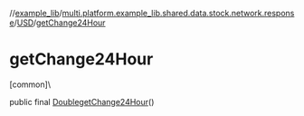 //[example_lib](../../../index.md)/[multi.platform.example_lib.shared.data.stock.network.response](../index.md)/[USD](index.md)/[getChange24Hour](get-change24-hour.md)

# getChange24Hour

[common]\

public final [Double](https://developer.android.com/reference/kotlin/java/lang/Double.html)[getChange24Hour](get-change24-hour.md)()
